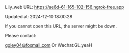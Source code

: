 Lily_web URL: https://ae6d-61-165-102-156.ngrok-free.app

Updated at: 2024-12-10 18:00:28

If you cannot open this URL, the server might be down.

Please contact: 

goley04@foxmail.com Or Wechat:GL_yeaH